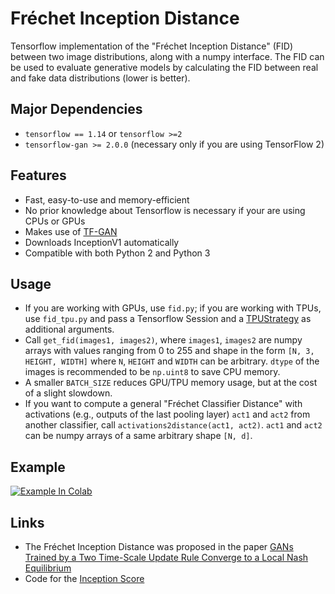 # Fréchet Inception Distance
Tensorflow implementation of the "Fréchet Inception Distance" (FID) between two image distributions, along with a numpy interface. The FID can be used to evaluate generative models by calculating the FID between real and fake data distributions (lower is better).

## Major Dependencies
- `tensorflow == 1.14` or `tensorflow >=2`
- `tensorflow-gan >= 2.0.0` (necessary only if you are using TensorFlow 2)

## Features
- Fast, easy-to-use and memory-efficient
- No prior knowledge about Tensorflow is necessary if your are using CPUs or GPUs
- Makes use of [TF-GAN](https://github.com/tensorflow/gan)
- Downloads InceptionV1 automatically
- Compatible with both Python 2 and Python 3

## Usage
- If you are working with GPUs, use `fid.py`; if you are working with TPUs, use `fid_tpu.py` and pass a Tensorflow Session and a [TPUStrategy](https://www.tensorflow.org/api_docs/python/tf/distribute/experimental/TPUStrategy) as additional arguments.
- Call `get_fid(images1, images2)`, where `images1`, `images2` are numpy arrays with values ranging from 0 to 255 and shape in the form `[N, 3, HEIGHT, WIDTH]` where `N`, `HEIGHT` and `WIDTH` can be arbitrary. `dtype` of the images is recommended to be `np.uint8` to save CPU memory.
- A smaller `BATCH_SIZE` reduces GPU/TPU memory usage, but at the cost of a slight slowdown.
- If you want to compute a general "Fréchet Classifier Distance" with activations (e.g., outputs of the last pooling layer) `act1` and `act2` from another classifier, call `activations2distance(act1, act2)`. `act1` and `act2` can be numpy arrays of a same arbitrary shape `[N, d]`.

## Example
[![Example In Colab](https://colab.research.google.com/assets/colab-badge.svg)](https://colab.research.google.com/drive/1hgJJI5wuILxcHsmrkZMkHJtk6uDlKOwr?usp=sharing)

## Links

- The Fréchet Inception Distance was proposed in the paper [GANs Trained by a Two Time-Scale Update Rule Converge to a Local Nash Equilibrium ](https://arxiv.org/abs/1706.08500)
- Code for the [Inception Score](https://github.com/tsc2017/Inception-Score)
